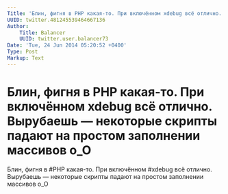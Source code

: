 ```yaml
---
Title: 'Блин, фигня в PHP какая-то. При включённом xdebug всё отлично. Вырубаешь — некоторые скрипты падают на простом заполнении массивов o_O'
UUID: twitter.481245539464667136
Author:
    Title: Balancer
    UUID: twitter.user.balancer73
Date: 'Tue, 24 Jun 2014 05:20:52 +0400'
Type: Post
Markup: Text
---
```


# Блин, фигня в PHP какая-то. При включённом xdebug всё отлично. Вырубаешь — некоторые скрипты падают на простом заполнении массивов o_O

Блин, фигня в #PHP какая-то. При включённом #xdebug всё
отлично. Вырубаешь — некоторые скрипты падают на простом
заполнении массивов o_O